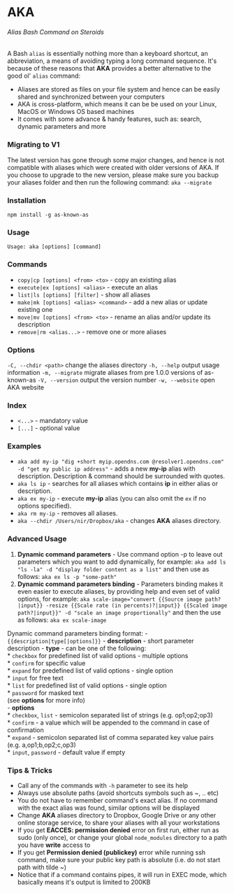 # AKA

###### Alias Bash Command on Steroids

A Bash `alias` is essentially nothing more than a keyboard shortcut, an abbreviation,
a means of avoiding typing a long command sequence.
It's because of these reasons that **AKA** provides a better alternative to the good ol' `alias` command:
- Aliases are stored as files on your file system and hence can be easily shared and synchronized between your computers
- AKA is cross-platform, which means it can be be used on your Linux, MacOS or Windows OS based machines
- It comes with some advance & handy features, such as: search, dynamic parameters and more

### Migrating to V1
The latest version has gone through some major changes, and hence is not compatible with aliases which were created with older versions of AKA.
If you choose to upgrade to the new version, please make sure you backup your aliases folder and then run the following command:
`aka --migrate`

### Installation
`npm install -g as-known-as`

### Usage
`Usage: aka [options] [command]`

### Commands
* `copy|cp [options] <from> <to>`       - copy an existing alias
* `execute|ex [options] <alias>`        - execute an alias
* `list|ls [options] [filter]`          - show all aliases
* `make|mk [options] <alias> <command>` - add a new alias or update existing one
* `move|mv [options] <from> <to>`       - rename an alias and/or update its description
* `remove|rm <alias...>`                - remove one or more aliases

### Options
`-C, --chdir <path>`  change the aliases directory
`-h, --help`          output usage information
`-m, --migrate`       migrate aliases from pre 1.0.0 versions of as-known-as
`-V, --version`       output the version number
`-w, --website`       open AKA website

### Index
* `<...>` - mandatory value
* `[...]` - optional value

### Examples
* `aka add my-ip "dig +short myip.opendns.com @resolver1.opendns.com" -d "get my public ip address"` - adds a new **my-ip** alias with description. Description & command should be surrounded with quotes.
* `aka ls ip` - searches for all aliases which contains **ip** in either alias or description.
* `aka ex my-ip` - execute **my-ip** alias (you can also omit the `ex` if no options specified).
* `aka rm my-ip` - removes all aliases.
* `aka --chdir /Users/nir/Dropbox/aka` - changes **AKA** aliases directory.

### Advanced Usage
1. **Dynamic command parameters** - Use command option -p to leave out parameters which you want to add dynamically, for example:
`aka add ls "ls -la" -d "display folder content as a list"` and then use as follows:
    `aka ex ls -p "some-path"`
2. **Dynamic command parameters binding** - Parameters binding makes it even easier to execute aliases, by providing help and even set of valid options, for example:
`aka scale-image="convert {{Source image path?|input}} -resize {{Scale rate (in percents)?|input}} {{Scaled image path?|input}}"
    -d "scale an image proportionally"`
     and then the use as follows:
    `aka ex scale-image`

  Dynamic command parameters binding format:
    - `{{description|type[|options]}}`
    - **description** - short parameter description
    - **type** - can be one of the following:  
      * `checkbox` for predefined list of valid options - multiple options  
      * `confirm` for specific value  
      * `expand` for predefined list of valid options - single option  
      * `input` for free text  
      * `list` for predefined list of valid options - single option  
      * `password` for masked text  
      (see **options** for more info)  
    - **options**  
      * `checkbox`, `list` - semicolon separated list of strings (e.g. op1;op2;op3)  
      * `confirm` - a value which will be appended to the command in case of confirmation  
      * `expand` - semicolon separated list of comma separated key value pairs  (e.g. a,op1;b,op2;c,op3)  
      * `input`, `password` - default value if empty  

### Tips & Tricks
* Call any of the commands with `-h` parameter to see its help
* Always use absolute paths (avoid shortcuts symbols such as ~, .. etc)
* You do not have to remember command's exact alias. If no command with the exact alias was found, similar options will be displayed
* Change **AKA** aliases directory to Dropbox, Google Drive or any other online storage service, to share your aliases
    with all your workstations
* If you get **EACCES: permission denied** error on first run, either run as sudo (only once),
    or change your global `node_modules` directory to a path you have **write** access to
* If you get **Permission denied (publickey)** error while running ssh command, make sure your public key path is
absolute (i.e. do not start path with tilde ~)
* Notice that if a command contains pipes, it will run in EXEC mode, which basically means it's output is limited to 200KB

